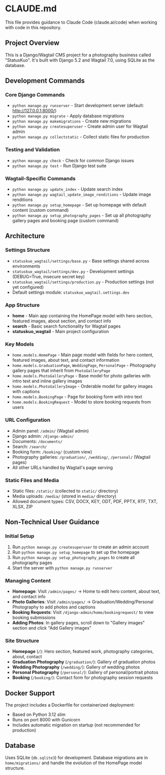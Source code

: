 # CLAUDE.md

This file provides guidance to Claude Code (claude.ai/code) when working with code in this repository.

## Project Overview

This is a Django/Wagtail CMS project for a photography business called "StatusKuo". It's built with Django 5.2 and Wagtail 7.0, using SQLite as the database.

## Development Commands

### Core Django Commands
- `python manage.py runserver` - Start development server (default: http://127.0.0.1:8000/)
- `python manage.py migrate` - Apply database migrations
- `python manage.py makemigrations` - Create new migrations
- `python manage.py createsuperuser` - Create admin user for Wagtail admin
- `python manage.py collectstatic` - Collect static files for production

### Testing and Validation
- `python manage.py check` - Check for common Django issues
- `python manage.py test` - Run Django test suite

### Wagtail-Specific Commands
- `python manage.py update_index` - Update search index
- `python manage.py wagtail_update_image_renditions` - Update image renditions
- `python manage.py setup_homepage` - Set up homepage with default content (custom command)
- `python manage.py setup_photography_pages` - Set up all photography gallery pages and booking page (custom command)

## Architecture

### Settings Structure
- `statuskuo_wagtail/settings/base.py` - Base settings shared across environments
- `statuskuo_wagtail/settings/dev.py` - Development settings (DEBUG=True, insecure secret key)
- `statuskuo_wagtail/settings/production.py` - Production settings (not yet configured)
- Default settings module: `statuskuo_wagtail.settings.dev`

### App Structure
- **home** - Main app containing the HomePage model with hero section, featured images, about section, and contact info
- **search** - Basic search functionality for Wagtail pages
- **statuskuo_wagtail** - Main project configuration

### Key Models
- `home.models.HomePage` - Main page model with fields for hero content, featured images, about text, and contact information
- `home.models.GraduationPage`, `WeddingPage`, `PersonalPage` - Photography gallery pages that inherit from `PhotoGalleryPage`
- `home.models.PhotoGalleryPage` - Base model for photo galleries with intro text and inline gallery images
- `home.models.PhotoGalleryImage` - Orderable model for gallery images with captions
- `home.models.BookingPage` - Page for booking form with intro text
- `home.models.BookingRequest` - Model to store booking requests from users

### URL Configuration
- Admin panel: `/admin/` (Wagtail admin)
- Django admin: `/django-admin/`
- Documents: `/documents/`
- Search: `/search/`
- Booking form: `/booking/` (custom view)
- Photography galleries: `/graduation/`, `/wedding/`, `/personal/` (Wagtail pages)
- All other URLs handled by Wagtail's page serving

### Static Files and Media
- Static files: `/static/` (collected to `static/` directory)
- Media uploads: `/media/` (stored in `media/` directory)
- Allowed document types: CSV, DOCX, KEY, ODT, PDF, PPTX, RTF, TXT, XLSX, ZIP

## Non-Technical User Guidance

### Initial Setup
1. Run `python manage.py createsuperuser` to create an admin account
2. Run `python manage.py setup_homepage` to set up the homepage
3. Run `python manage.py setup_photography_pages` to create all photography pages
4. Start the server with `python manage.py runserver`

### Managing Content
- **Homepage**: Visit `/admin/pages/` → Home to edit hero content, about text, and contact info
- **Photo Galleries**: Visit `/admin/pages/` → Graduation/Wedding/Personal Photography to add photos and captions
- **Booking Requests**: Visit `/django-admin/home/bookingrequest/` to view booking submissions
- **Adding Photos**: In gallery pages, scroll down to "Gallery images" section and click "Add Gallery images"

### Site Structure
- **Homepage** (`/`): Hero section, featured work, photography categories, about, contact
- **Graduation Photography** (`/graduation/`): Gallery of graduation photos
- **Wedding Photography** (`/wedding/`): Gallery of wedding photos  
- **Personal Photography** (`/personal/`): Gallery of personal/portrait photos
- **Booking** (`/booking/`): Contact form for photography session requests

## Docker Support

The project includes a Dockerfile for containerized deployment:
- Based on Python 3.12 slim
- Runs on port 8000 with Gunicorn
- Includes automatic migration on startup (not recommended for production)

## Database

Uses SQLite (`db.sqlite3`) for development. Database migrations are in `home/migrations/` and handle the evolution of the HomePage model structure.